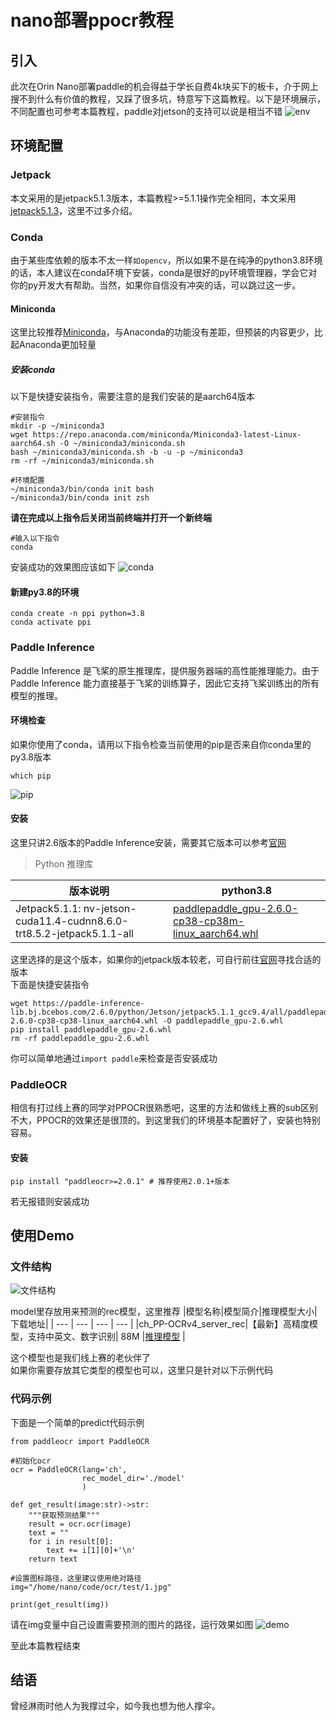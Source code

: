 # nano部署ppocr教程
## 引入
此次在Orin Nano部署paddle的机会得益于学长自费4k块买下的板卡，介于网上搜不到什么有价值的教程，又踩了很多坑，特意写下这篇教程。以下是环境展示，不同配置也可参考本篇教程，paddle对jetson的支持可以说是相当不错
![env](photo/env.png)
## 环境配置
### Jetpack
本文采用的是jetpack5.1.3版本，本篇教程>=5.1.1操作完全相同，本文采用[jetpack5.1.3](https://developer.nvidia.com/embedded/jetpack-sdk-513)，这里不过多介绍。
### Conda
由于某些库依赖的版本不太一样`如opencv`，所以如果不是在纯净的python3.8环境的话，本人建议在conda环境下安装，conda是很好的py环境管理器，学会它对你的py开发大有帮助。当然，如果你自信没有冲突的话，可以跳过这一步。

#### Miniconda
这里比较推荐[Miniconda](https://docs.anaconda.com/free/miniconda/index.html)，与Anaconda的功能没有差距，但预装的内容更少，比起Anaconda更加轻量  
##### 安装conda
以下是快捷安装指令，需要注意的是我们安装的是aarch64版本
```
#安装指令
mkdir -p ~/miniconda3
wget https://repo.anaconda.com/miniconda/Miniconda3-latest-Linux-aarch64.sh -O ~/miniconda3/miniconda.sh
bash ~/miniconda3/miniconda.sh -b -u -p ~/miniconda3
rm -rf ~/miniconda3/miniconda.sh

#环境配置
~/miniconda3/bin/conda init bash
~/miniconda3/bin/conda init zsh
```
**请在完成以上指令后关闭当前终端并打开一个新终端**
```
#输入以下指令
conda
```
安装成功的效果图应该如下
![conda](photo/conda.png)
#### 新建py3.8的环境
```
conda create -n ppi python=3.8
conda activate ppi
```

### Paddle Inference
Paddle Inference 是飞桨的原生推理库，提供服务器端的高性能推理能力。由于 Paddle Inference 能力直接基于飞桨的训练算子，因此它支持飞桨训练出的所有模型的推理。
#### 环境检查
如果你使用了conda，请用以下指令检查当前使用的pip是否来自你conda里的py3.8版本
```
which pip
```
![pip](photo/pip.png)
#### 安装
这里只讲2.6版本的Paddle Inference安装，需要其它版本可以参考[官网](https://www.paddlepaddle.org.cn/inference/master/guides/introduction/index_intro.html)

>Python 推理库

|版本说明|python3.8|
| --- | --- |
|Jetpack5.1.1: nv-jetson-cuda11.4-cudnn8.6.0-trt8.5.2-jetpack5.1.1-all|[paddlepaddle_gpu-2.6.0-cp38-cp38m-linux_aarch64.whl](https://paddle-inference-lib.bj.bcebos.com/2.6.0/python/Jetson/jetpack5.1.1_gcc9.4/all/paddlepaddle_gpu-2.6.0-cp38-cp38-linux_aarch64.whl)|

这里选择的是这个版本，如果你的jetpack版本较老，可自行前往[官网](https://www.paddlepaddle.org.cn/inference/master/guides/introduction/index_intro.html)寻找合适的版本  
下面是快捷安装指令
```
wget https://paddle-inference-lib.bj.bcebos.com/2.6.0/python/Jetson/jetpack5.1.1_gcc9.4/all/paddlepaddle_gpu-2.6.0-cp38-cp38-linux_aarch64.whl -O paddlepaddle_gpu-2.6.whl
pip install paddlepaddle_gpu-2.6.whl
rm -rf paddlepaddle_gpu-2.6.whl
```
你可以简单地通过`import paddle`来检查是否安装成功
### PaddleOCR
相信有打过线上赛的同学对PPOCR很熟悉吧，这里的方法和做线上赛的sub区别不大，PPOCR的效果还是很顶的。到这里我们的环境基本配置好了，安装也特别容易。
#### 安装
```
pip install "paddleocr>=2.0.1" # 推荐使用2.0.1+版本
```
若无报错则安装成功
## 使用Demo
### 文件结构
![文件结构](photo/file.png)

model里存放用来预测的rec模型，这里推荐
|模型名称|模型简介|推理模型大小|下载地址|
| --- | --- | --- | --- |
|ch_PP-OCRv4_server_rec|【最新】高精度模型，支持中英文、数字识别| 88M |[推理模型](https://paddleocr.bj.bcebos.com/PP-OCRv4/chinese/ch_PP-OCRv4_rec_server_infer.tar) |

这个模型也是我们线上赛的老伙伴了  
如果你需要存放其它类型的模型也可以，这里只是针对以下示例代码
### 代码示例
下面是一个简单的predict代码示例
```
from paddleocr import PaddleOCR

#初始化ocr
ocr = PaddleOCR(lang='ch',
                rec_model_dir='./model'
                )

def get_result(image:str)->str:
    """获取预测结果"""
    result = ocr.ocr(image)
    text = ""
    for i in result[0]:
        text += i[1][0]+'\n'
    return text

#设置图标路径，这里建议使用绝对路径
img="/home/nano/code/ocr/test/1.jpg"

print(get_result(img))
```

请在img变量中自己设置需要预测的图片的路径，运行效果如图
![demo](photo/demo.png)

至此本篇教程结束
## 结语
曾经淋雨时他人为我撑过伞，如今我也想为他人撑伞。